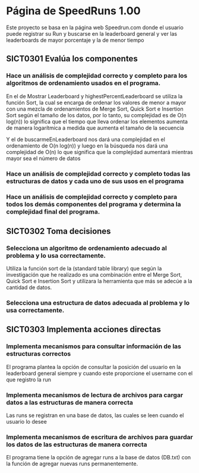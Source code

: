 # Página de SpeedRuns 1.00
Este proyecto se basa en la página web Speedrun.com donde el usuario puede registrar su Run y buscarse en la leaderboard general y ver las leaderboards de mayor porcentaje y la de menor tiempo

## SICT0301 Evalúa los componentes
###  Hace un análisis de complejidad correcto y completo para los algoritmos de ordenamiento usados en el programa.

En el de Mostrar Leaderboard y highestPercentLeaderboard se utiliza la función Sort, la cual se encarga de ordenar los valores de menor a mayor con una mezcla de ordenamientos de Merge Sort, Quick Sort e Insertion Sort según el tamaño de los datos, por lo tanto, su complejidad es de O(n log(n)) lo significa que el tiempo que lleva ordenar los elementos aumenta de manera logarítmica a medida que aumenta el tamaño de la secuencia

Y el de buscarmeEnLeaderboard nos dará una complejidad en el ordenamiento de O(n log(n)) y luego en la búsqueda nos dará una complejidad de O(n) lo que significa que la complejidad aumentará mientras mayor sea el número de datos

### Hace un análisis de complejidad correcto y completo todas las estructuras de datos y cada uno de sus usos en el programa

### Hace un análisis de complejidad correcto y completo para todos los demás componentes del programa y determina la complejidad final del programa.

## SICT0302 Toma decisiones
### Selecciona un algoritmo de ordenamiento adecuado al problema y lo usa correctamente.
Utiliza la función sort de la (standard table library) que según la investigación que he realizado es una combinación entre el Merge Sort, Quick Sort e Insertion Sort y utilizara la herramienta que más se adecúe a la cantidad de datos.

### Selecciona una estructura de datos adecuada al problema y lo usa correctamente.


## SICT0303 Implementa acciones directas
### Implementa mecanismos para consultar información de las estructuras correctos
El programa plantea la opción de consultar la posición del usuario en la leaderboard general siempre y cuando este proporcione el username con el que registro la run

### Implementa mecanismos de lectura de archivos para cargar datos a las estructuras de manera correcta
Las runs se registran en una base de datos, las cuales se leen cuando el usuario lo desee

### Implementa mecanismos de escritura de archivos para guardar los datos  de las estructuras de manera correcta
El programa tiene la opción de agregar runs a la base de datos (DB.txt) con la función de agregar nuevas runs permanentemente.
